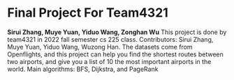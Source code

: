 # Final Project For Team4321
**Sirui Zhang, Muye Yuan, Yiduo Wang, Zonghan Wu**
This project is done by team4321 in 2022 fall semester cs 225 class. Contributors: Sirui Zhang, Muye Yuan, Yiduo Wang, Wuzong Han.
The datasets come from Openflights, and this project can help you find the shortest routes between two airports, and give you a list of 10 the most important airports in the world.
Main algorithms: BFS, Dijkstra, and PageRank
